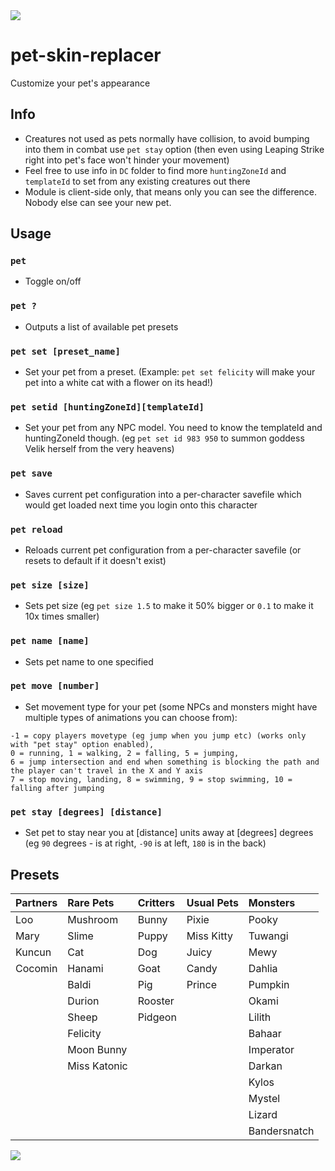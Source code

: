 <img src=http://u.cubeupload.com/Owyn/lilbaha.jpg>

# pet-skin-replacer
Customize your pet's appearance

## Info
- Creatures not used as pets normally have collision, to avoid bumping into them in combat use `pet stay` option (then even using Leaping Strike right into pet's face won't hinder your movement)   
- Feel free to use info in `DC` folder to find more `huntingZoneId` and `templateId` to set from any existing creatures out there  
- Module is client-side only, that means only you can see the difference. Nobody else can see your new pet.	

## Usage
### `pet`
- Toggle on/off
### `pet ?`
- Outputs a list of available pet presets
### `pet set [preset_name]`
- Set your pet from a preset. (Example: `pet set felicity` will make your pet into a white cat with a flower on its head!)
### `pet setid [huntingZoneId][templateId]`
- Set your pet from any NPC model. You need to know the templateId and huntingZoneId though. (eg `pet set id 983 950` to summon goddess Velik herself from the very heavens)
### `pet save`
- Saves current pet configuration into a per-character savefile which would get loaded next time you login onto this character
### `pet reload`
- Reloads current pet configuration from a per-character savefile (or resets to default if it doesn't exist)
### `pet size [size]`
- Sets pet size (eg `pet size 1.5` to make it 50% bigger or `0.1` to make it 10x times smaller)
### `pet name [name]`
- Sets pet name to one specified
### `pet move [number]`
- Set movement type for your pet (some NPCs and monsters might have multiple types of animations you can choose from):
```
-1 = copy players movetype (eg jump when you jump etc) (works only with "pet stay" option enabled),
0 = running, 1 = walking, 2 = falling, 5 = jumping,
6 = jump intersection and end when something is blocking the path and the player can't travel in the X and Y axis
7 = stop moving, landing, 8 = swimming, 9 = stop swimming, 10 = falling after jumping
```
### `pet stay [degrees] [distance]`
- Set pet to stay near you at [distance] units away at [degrees] degrees (eg `90` degrees - is at right, `-90` is at left, `180` is in the back)

## Presets

| Partners | Rare Pets      | Critters | Usual Pets | Monsters     |
|:---------|:---------------|:---------|:-----------|:-------------|
| Loo      | Mushroom       | Bunny    | Pixie      | Pooky        |
| Mary     | Slime          | Puppy    | Miss Kitty | Tuwangi      |
| Kuncun   | Cat            | Dog      | Juicy      | Mewy         |
| Cocomin  | Hanami         | Goat     | Candy      | Dahlia       |
|          | Baldi          | Pig      | Prince     | Pumpkin      |
|          | Durion         | Rooster  |            | Okami        |
|          | Sheep          | Pidgeon  |            | Lilith       |
|          | Felicity       |          |            | Bahaar       |
|          | Moon Bunny     |          |            | Imperator    |
|          | Miss Katonic   |          |            | Darkan       |
|          |                |          |            | Kylos        |
|          |                |          |            | Mystel       |
|          |                |          |            | Lizard       |
|          |                |          |            | Bandersnatch |

<img src=http://u.cubeupload.com/Owyn/petspreview.jpg>